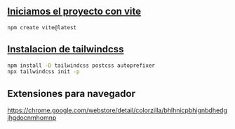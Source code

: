 ## [Iniciamos el proyecto con vite](https://vitejs.dev/guide/)
```bash
npm create vite@latest
```

## [Instalacion de tailwindcss](https://tailwindcss.com/docs/guides/)

```bash
npm install -D tailwindcss postcss autoprefixer
npx tailwindcss init -p
```

## Extensiones para navegador
https://chrome.google.com/webstore/detail/colorzilla/bhlhnicpbhignbdhedgjhgdocnmhomnp